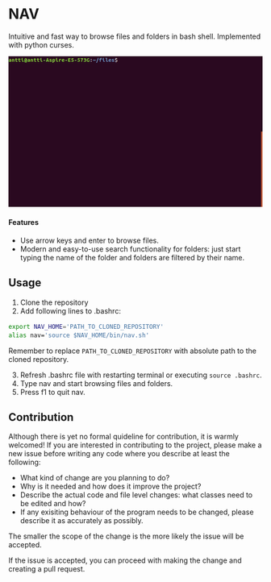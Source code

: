 # NAV

Intuitive and fast way to browse files and folders in bash shell. Implemented with python curses.

![gif](doc/nav2.gif)

#### Features
- Use arrow keys and enter to browse files.
- Modern and easy-to-use search functionality for folders: just start typing the name of the folder and folders are filtered by their name.

## Usage
1. Clone the repository
2. Add following lines to .bashrc:
```bash
export NAV_HOME='PATH_TO_CLONED_REPOSITORY'
alias nav='source $NAV_HOME/bin/nav.sh'
```
Remember to replace `PATH_TO_CLONED_REPOSITORY` with absolute path to the cloned repository.

3. Refresh .bashrc file with restarting terminal or executing `source .bashrc`.
4. Type nav and start browsing files and folders.
5. Press f1 to quit nav.

## Contribution

Although there is yet no formal quideline for contribution, it is warmly welcomed! If you are interested in contributing to the project, please make a new issue before writing any code where you describe at least the following:

- What kind of change are you planning to do?
- Why is it needed and how does it improve the project?
- Describe the actual code and file level changes: what classes need to be edited and how?
- If any exisiting behaviour of the program needs to be changed, please describe it as accurately as possibly.

The smaller the scope of the change is the more likely the issue will be accepted.

If the issue is accepted, you can proceed with making the change and creating a pull request.
